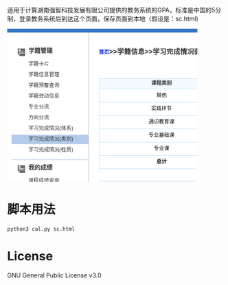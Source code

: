 适用于计算湖南强智科技发展有限公司提供的教务系统的GPA，标准是中国的5分制，登录教务系统后到达这个页面，保存页面到本地（假设是：sc.html)

![](./loc.png)

# 脚本用法

```
python3 cal.py sc.html
```

# License

GNU General Public License v3.0
